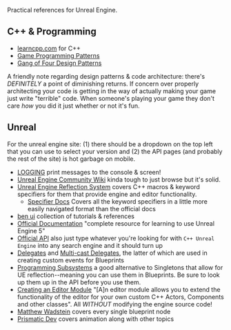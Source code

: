 Practical references for Unreal Engine.

## C++ & Programming

* [learncpp.com](https://www.learncpp.com/) for C++
* [Game Programming Patterns](https://gameprogrammingpatterns.com/contents.html)
* [Gang of Four Design Patterns](https://www.digitalocean.com/community/tutorials/gangs-of-four-gof-design-patterns)

A friendly note regarding design patterns & code architecture: there's _DEFINITELY_ a point of diminishing returns. If concern over properly architecting your code is getting in the way of actually making your game just write "terrible" code.  When someone's playing your game they don't care _how_ you did it just whether or not it's fun.

## Unreal

For the unreal engine site: (1) there should be a dropdown on the top left that you can use to select your version and (2) the API pages (and probably the rest of the site) is hot garbage on mobile.

* [LOGGING](https://unrealcommunity.wiki/logging-lgpidy6i) print messages to the console & screen!
* [Unreal Engine Community Wiki](https://unrealcommunity.wiki/) kinda tough to just browse but it's solid.
* [Unreal Engine Reflection System](https://docs.unrealengine.com/5.2/en-US/reflection-system-in-unreal-engine/) covers C++ macros & keyword specifiers for them that provide engine and editor functionality.
  - [Specifier Docs](https://github.com/benui-dev/UE-Specifier-Docs) Covers all the keyword specifiers in a little more easily navigated format than the official docs
* [ben ui](https://benui.ca/unreal/) collection of tutorials & references
* [Official Documentation](https://docs.unrealengine.com/5.2/en-US/) "complete resource for learning to use Unreal Engine 5"
* [Official API](https://docs.unrealengine.com/5.2/en-US/API/) also just type whatever you're looking for with `C++ Unreal Engine` into any search engine and it should turn up
* [Delegates](https://docs.unrealengine.com/5.2/en-US/ProgrammingAndScripting/ProgrammingWithCPP/UnrealArchitecture/Delegates/) and [Multi-cast Delegates](https://docs.unrealengine.com/5.2/en-US/multicast-delegates-in-unreal-engine/), the latter of which are used in creating custom events for Blueprints
* [Programming Subsystems](https://docs.unrealengine.com/5.2/en-US/programming-subsystems-in-unreal-engine/) a good alternative to Singletons that allow for UE reflection--meaning you can use them in Blueprints.  Be sure to look up them up in the API before you use them.
* [Creating an Editor Module](https://unrealcommunity.wiki/creating-an-editor-module-x64nt5g3) "[A]n editor module allows you to extend the functionality of the editor for your own custom C++ Actors, Components and other classes". All _WITHOUT_ modifying the engine source code!
* [Matthew Wadstein](https://www.youtube.com/@MathewWadsteinTutorials) covers every single blueprint node
* [Prismatic Dev](https://www.youtube.com/@PrismaticaDev/playlists) covers animation along with other topics
